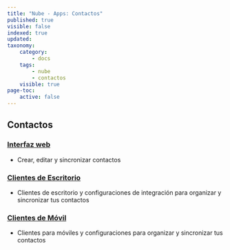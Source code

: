 ```yaml
---
title: "Nube - Apps: Contactos"
published: true
visible: false
indexed: true
updated:
taxonomy:
    category:
        - docs
    tags:
        - nube
        - contactos
    visible: true
page-toc:
    active: false
---
```


## Contactos

### [Interfaz web](web)
- Crear, editar y sincronizar contactos

### [Clientes de Escritorio](desktop)
- Clientes de escritorio y configuraciones de integración para organizar y sincronizar tus contactos

### [Clientes de Móvil](/tutorials/cloud/clients/mobile)
- Clientes para móviles y configuraciones para organizar y sincronizar tus contactos
